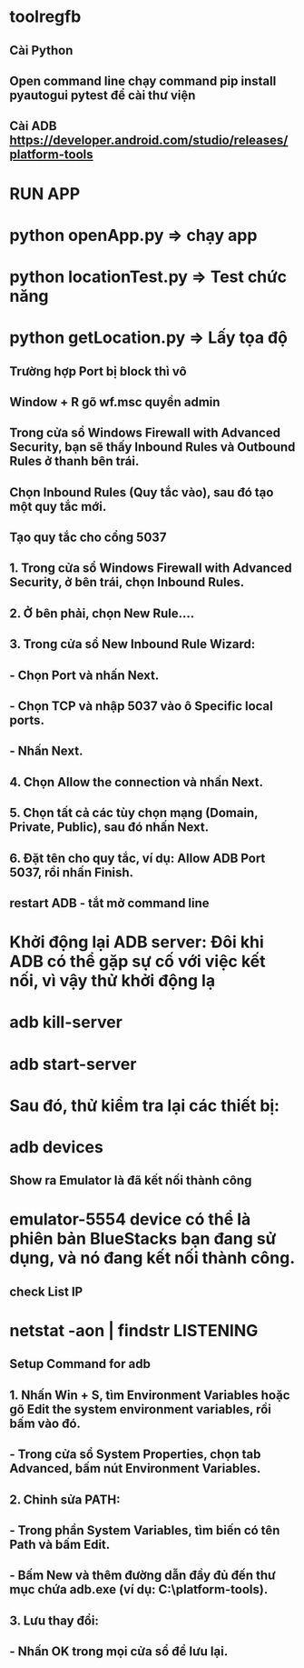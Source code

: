 # toolregfb

## Cài Python 

## Open command line chạy command pip install pyautogui pytest để cài thư viện

## Cài ADB https://developer.android.com/studio/releases/platform-tools

# RUN APP 

# python openApp.py => chạy app 

# python locationTest.py => Test chức năng 

# python getLocation.py => Lấy tọa độ 

## Trường hợp Port bị block thì vô 

## Window + R gõ wf.msc quyền admin

## Trong cửa sổ Windows Firewall with Advanced Security, bạn sẽ thấy Inbound Rules và Outbound Rules ở thanh bên trái.

## Chọn Inbound Rules (Quy tắc vào), sau đó  tạo một quy tắc mới. 

## Tạo quy tắc cho cổng 5037

## 1. Trong cửa sổ Windows Firewall with Advanced Security, ở bên trái, chọn Inbound Rules.
## 2. Ở bên phải, chọn New Rule....
## 3. Trong cửa sổ New Inbound Rule Wizard:
## - Chọn Port và nhấn Next.
## - Chọn TCP và nhập 5037 vào ô Specific local ports.
## - Nhấn Next.

## 4. Chọn Allow the connection và nhấn Next.
## 5. Chọn tất cả các tùy chọn mạng (Domain, Private, Public), sau đó nhấn Next.
## 6. Đặt tên cho quy tắc, ví dụ: Allow ADB Port 5037, rồi nhấn Finish.

## restart ADB - tắt mở command line

# Khởi động lại ADB server: Đôi khi ADB có thể gặp sự cố với việc kết nối, vì vậy thử khởi động lạ
# adb kill-server
# adb start-server

# Sau đó, thử kiểm tra lại các thiết bị:
# adb devices

## Show ra Emulator là đã kết nối thành công
# emulator-5554 device có thể là phiên bản BlueStacks bạn đang sử dụng, và nó đang kết nối thành công.

## check List IP 
# netstat -aon | findstr LISTENING


## Setup Command for adb
## 1. Nhấn Win + S, tìm Environment Variables hoặc gõ Edit the system environment variables, rồi bấm vào đó.
## - Trong cửa sổ System Properties, chọn tab Advanced, bấm nút Environment Variables.
## 2. Chỉnh sửa PATH:
## - Trong phần System Variables, tìm biến có tên Path và bấm Edit.
## - Bấm New và thêm đường dẫn đầy đủ đến thư mục chứa adb.exe (ví dụ: C:\platform-tools).
## 3. Lưu thay đổi:
## - Nhấn OK trong mọi cửa sổ để lưu lại.
